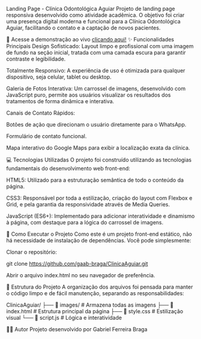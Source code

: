 Landing Page - Clínica Odontológica Aguiar
Projeto de landing page responsiva desenvolvido como atividade acadêmica. O objetivo foi criar uma presença digital moderna e funcional para a Clínica Odontológica Aguiar, facilitando o contato e a captação de novos pacientes.

🔗 Acesse a demonstração ao vivo [clicando aqui!](https://gaab-braga.github.io/EngSoftProj/)
✨ Funcionalidades Principais
Design Sofisticado: Layout limpo e profissional com uma imagem de fundo na seção inicial, tratada com uma camada escura para garantir contraste e legibilidade.

Totalmente Responsivo: A experiência de uso é otimizada para qualquer dispositivo, seja celular, tablet ou desktop.

Galeria de Fotos Interativa: Um carrossel de imagens, desenvolvido com JavaScript puro, permite aos usuários visualizar os resultados dos tratamentos de forma dinâmica e interativa.

Canais de Contato Rápidos:

Botões de ação que direcionam o usuário diretamente para o WhatsApp.

Formulário de contato funcional.

Mapa interativo do Google Maps para exibir a localização exata da clínica.

💻 Tecnologias Utilizadas
O projeto foi construído utilizando as tecnologias fundamentais do desenvolvimento web front-end:

HTML5: Utilizado para a estruturação semântica de todo o conteúdo da página.

CSS3: Responsável por toda a estilização, criação do layout com Flexbox e Grid, e pela garantia da responsividade através de Media Queries.

JavaScript (ES6+): Implementado para adicionar interatividade e dinamismo à página, com destaque para a lógica do carrossel de imagens.

🚀 Como Executar o Projeto
Como este é um projeto front-end estático, não há necessidade de instalação de dependências. Você pode simplesmente:

Clonar o repositório:

git clone https://github.com/gaab-braga/ClinicaAguiar.git

Abrir o arquivo index.html no seu navegador de preferência.

📂 Estrutura do Projeto
A organização dos arquivos foi pensada para manter o código limpo e de fácil manutenção, separando as responsabilidades:

ClinicaAguiar/
├── 📂 images/              # Armazena todas as imagens
├── 📄 index.html           # Estrutura principal da página
├── 📄 style.css             # Estilização visual
└── 📄 script.js             # Lógica e interatividade

👨‍💻 Autor
Projeto desenvolvido por Gabriel Ferreira Braga
